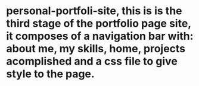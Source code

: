 # personal-portfoli-site, this is is the third stage of the portfolio page site, it composes of  a navigation bar with: about me, my skills, home, projects acomplished and a css file to give style to the page.
